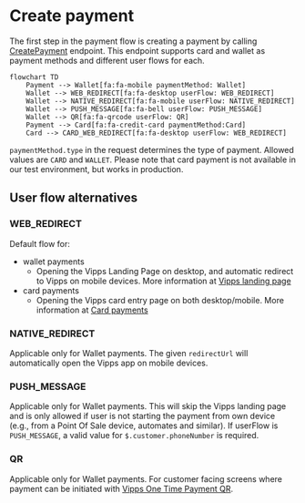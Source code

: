 <!-- START_METADATA
---
title: Create the payment with the ePayment API
sidebar_label: Create
id: create
sidebar_position: 10
description: Create payment with the ePayment API.
---

END_METADATA -->

# Create payment

The first step in the payment flow is creating a payment by calling [CreatePayment](https://developer.vippsmobilepay.com/api/epayment#tag/CreatePayments) endpoint. This endpoint supports card and wallet as payment methods and different user flows for each.

```mermaid
flowchart TD
    Payment --> Wallet[fa:fa-mobile paymentMethod: Wallet]
    Wallet --> WEB_REDIRECT[fa:fa-desktop userFlow: WEB_REDIRECT]
    Wallet --> NATIVE_REDIRECT[fa:fa-mobile userFlow: NATIVE_REDIRECT]
    Wallet --> PUSH_MESSAGE[fa:fa-bell userFlow: PUSH_MESSAGE]
    Wallet --> QR[fa:fa-qrcode userFlow: QR]
    Payment --> Card[fa:fa-credit-card paymentMethod:Card]
    Card --> CARD_WEB_REDIRECT[fa:fa-desktop userFlow: WEB_REDIRECT]
```

`paymentMethod.type` in the request determines the type of payment. Allowed values are `CARD` and `WALLET`. Please note that card payment is not available in our test environment, but works in production.

## User flow alternatives

### WEB_REDIRECT

Default flow for:

- wallet payments
    - Opening the Vipps Landing Page on desktop, and automatic redirect to Vipps on mobile devices. More information at [Vipps landing page](https://developer.vippsmobilepay.com/docs/vipps-developers/common-topics/vipps-landing-page)
- card payments
    - Opening the Vipps card entry page on both desktop/mobile. More information at [Card payments](https://developer.vippsmobilepay.com/docs/APIs/checkout-api/vipps-checkout-api-faq#card-payments)


### NATIVE_REDIRECT

Applicable only for Wallet payments.
The given `redirectUrl` will automatically open the Vipps app on mobile devices.


### PUSH_MESSAGE

Applicable only for Wallet payments. This will skip the Vipps landing page and is only allowed if user is not starting the payment from own device (e.g., from a Point Of Sale device, automates and similar).
If userFlow is `PUSH_MESSAGE`, a valid value for `$.customer.phoneNumber` is required.

### QR

Applicable only for Wallet payments. For customer facing screens where payment can be initiated with [Vipps One Time Payment QR](https://developer.vippsmobilepay.com/docs/APIs/qr-api/vipps-qr-one-time-payment-api-howitworks).
